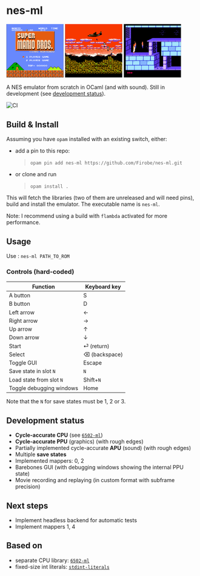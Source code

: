 # nes-ml

<p float="center">
  <img alt="Mario Bros" src="screens/mario_bros.png" width="30%"/>
  <img alt="Metal Gear" src="screens/metal_gear.png" width="30%"/>
  <img alt="Prince of Persia" src="screens/prince_of_persia.png" width="30%"/>
</p>

A NES emulator from scratch in OCaml (and with sound). Still in development (see [development status](#development-status)).

![CI](https://github.com/Firobe/nes-ml/actions/workflows/build.yml/badge.svg)

## Build & Install

Assuming you have `opam` installed with an existing switch, either:
- add a pin to this repo: 
   > `opam pin add nes-ml https://github.com/Firobe/nes-ml.git`

- or clone and run
  > `opam install .`

This will fetch the libraries (two of them are unreleased and will need pins), build and install the emulator.
The executable name is `nes-ml`.

Note: I recommend using a build with `flambda` activated for more performance.

## Usage

Use : `nes-ml PATH_TO_ROM`  

### Controls (hard-coded)

| Function | Keyboard key |
| --- | --- |
| A button | S |
| B button | D |
| Left arrow | ← |
| Right arrow | → |
| Up arrow | ↑ |
| Down arrow | ↓ |
| Start | ⏎ (return) |
| Select | ⌫ (backspace) |
| Toggle GUI | Escape |
| Save state in slot `N` | `N` |
| Load state from slot `N` | Shift+`N` |
| Toggle debugging windows | Home |

Note that the `N` for save states must be 1, 2 or 3.

## Development status

- **Cycle-accurate CPU** (see [`6502-ml`](https://github.com/Firobe/6502-ml))
- **Cycle-accurate PPU** (graphics) (with rough edges)
- Partially implemented cycle-accurate **APU** (sound) (with rough edges)
- Multiple **save states**
- Implemented mappers: 0, 2
- Barebones GUI (with debugging windows showing the internal PPU state)
- Movie recording and replaying (in custom format with subframe precision)

## Next steps

- Implement headless backend for automatic tests
- Implement mappers 1, 4

## Based on

- separate CPU library: [`6502-ml`](https://github.com/Firobe/6502-ml)
- fixed-size int literals: [`stdint-literals`](https://github.com/Firobe/ocaml-stdint-literals)
